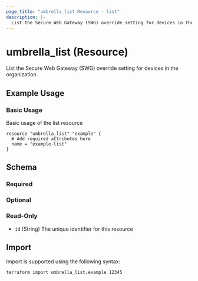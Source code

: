 ```yaml
---
page_title: "umbrella_list Resource - list"
description: |-
  List the Secure Web Gateway (SWG) override setting for devices in the organization.
---
```


# umbrella_list (Resource)

List the Secure Web Gateway (SWG) override setting for devices in the organization.

## Example Usage


### Basic Usage

Basic usage of the list resource

```hcl
resource "umbrella_list" "example" {
  # Add required attributes here
  name = "example-list"
}
```



## Schema

### Required



### Optional



### Read-Only

- `id` (String) The unique identifier for this resource



## Import

Import is supported using the following syntax:

```shell
terraform import umbrella_list.example 12345
```

